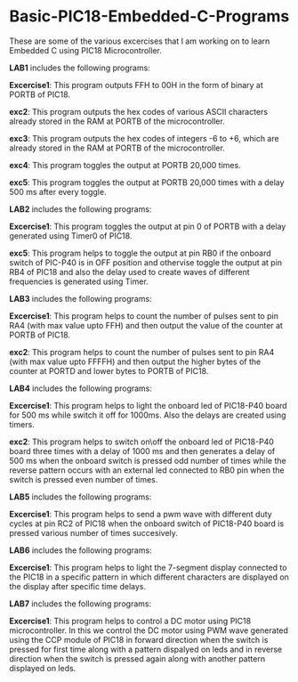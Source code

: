 # Basic-PIC18-Embedded-C-Programs
These are some of the various excercises that I am working on to learn Embedded C using PIC18 Microcontroller.

**LAB1** includes the following programs:

**Excercise1**: This program outputs FFH to 00H in the form of binary at PORTB of PIC18.

**exc2**: This program outputs the hex codes of various ASCII characters already stored in the RAM at PORTB of the microcontroller.

**exc3**: This program outputs the hex codes of integers -6 to +6, which are already stored in the RAM at PORTB of the microcontroller.

**exc4**: This program toggles the output at PORTB 20,000 times.

**exc5**: This program toggles the output at PORTB 20,000 times with a delay 500 ms after every toggle.


**LAB2** includes the following programs:

**Excercise1**: This program toggles the output at pin 0 of PORTB with a delay generated using Timer0 of PIC18.

**exc5**: This program helps to toggle the output at pin RB0 if the onboard switch of PIC-P40 is in OFF position and othervise toggle the output at pin RB4 of PIC18 and also the delay used to create waves of different frequencies is generated using Timer.
 

**LAB3** includes the following programs:

**Excercise1**: This program helps to count the number of pulses sent to pin RA4 (with max value upto FFH) and then output the value of the counter at PORTB of PIC18.

**exc2**: This program helps to count the number of pulses sent to pin RA4 (with max value upto FFFFH) and then output the higher bytes of the counter at PORTD and lower bytes to PORTB of PIC18.


**LAB4** includes the following programs:

**Excercise1**: This program helps to light the onboard led of PIC18-P40 board for 500 ms while switch it off for 1000ms. Also the delays are created using timers.

**exc2**: This program helps to switch on\off the onboard led of PIC18-P40 board three times with a delay of 1000 ms and then generates a delay of 500 ms when the onboard switch is pressed odd number of times while the reverse pattern occurs with an external led connected to RB0 pin when the switch is pressed even number of times.


**LAB5** includes the following programs:

**Excercise1**: This program helps to send a pwm wave with different duty cycles at pin RC2 of PIC18 when the onboard switch of PIC18-P40 board is pressed various number of times succesively.


**LAB6** includes the following programs:

**Excercise1**: This program helps to light the 7-segment display connected to the PIC18 in a specific pattern in which different characters are displayed on the display after specific time delays.


**LAB7** includes the following programs:

**Excercise1**: This program helps to control a DC motor using PIC18 microcontroller. In this we control the DC motor using PWM wave generated using the CCP module of PIC18 in forward direction when the switch is pressed for first time along with a pattern dispalyed on leds and in reverse direction when the switch is pressed again along with another pattern displayed on leds.
